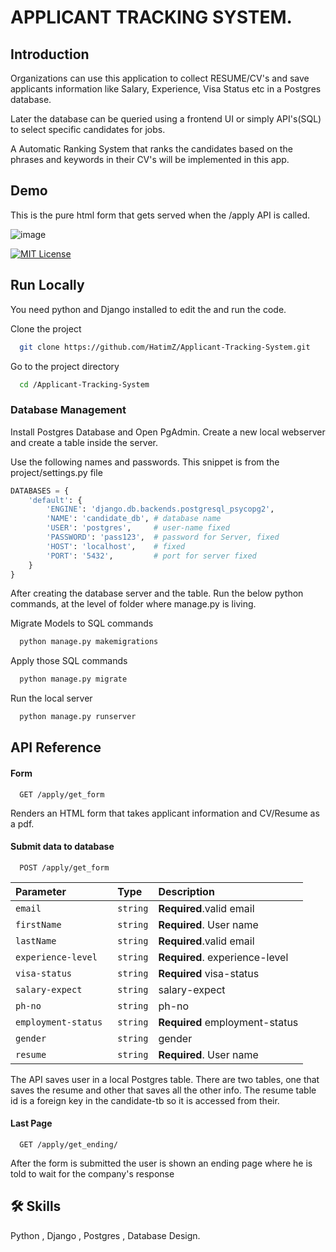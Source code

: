 # APPLICANT TRACKING SYSTEM.

## Introduction

Organizations can use this application to collect RESUME/CV's and save 
applicants information like Salary, Experience, Visa Status etc in
a Postgres database.

Later the database can be queried using a frontend UI or simply
API's(SQL) to select specific candidates for jobs.

A Automatic Ranking System that ranks the candidates based on the
phrases and keywords in their CV's will be implemented in this app.










## Demo

This is the pure html form that gets served when the /apply API is called.

![image](https://user-images.githubusercontent.com/63000127/185745137-d2680760-7bb8-4768-b5df-cb3dd571e663.png)









[![MIT License](https://img.shields.io/badge/License-MIT-green.svg)](https://choosealicense.com/licenses/mit/)


## Run Locally

You need python and Django installed to edit the and run the code.

Clone the project

```bash
  git clone https://github.com/HatimZ/Applicant-Tracking-System.git
```

Go to the project directory

```bash
  cd /Applicant-Tracking-System
```

### Database Management

Install Postgres Database and Open PgAdmin. Create a new local webserver 
and create a table inside the server.

Use the following names and passwords. This snippet is from the project/settings.py file

```python
DATABASES = {
    'default': {
        'ENGINE': 'django.db.backends.postgresql_psycopg2',
        'NAME': 'candidate_db', # database name 
        'USER': 'postgres',     # user-name fixed
        'PASSWORD': 'pass123',  # password for Server, fixed
        'HOST': 'localhost',    # fixed
        'PORT': '5432',         # port for server fixed
    }
}
```
After creating the database server and the table.
Run the below python commands, at the level of folder where
manage.py is living.


Migrate Models to SQL commands
```python
  python manage.py makemigrations
```

Apply those SQL commands
```python
  python manage.py migrate
```

Run the local server 
```python
  python manage.py runserver
```

## API Reference

#### Form

```http
  GET /apply/get_form
```

Renders an HTML form that takes applicant information and CV/Resume as a pdf.

#### Submit data to database

```http
  POST /apply/get_form
```

| Parameter | Type     | Description                       |
| :-------- | :------- | :-------------------------------- |
| `email `      | `string` | **Required**.valid email |
| `firstName `      | `string` | **Required**. User name |
| `lastName `      | `string` | **Required**.valid email |
| `experience-level `      | `string` | **Required**. experience-level |
| `visa-status `      | `string` | **Required** visa-status |
| `salary-expect `      | `string` | salary-expect |
| `ph-no `      | `string` | ph-no  |
| `employment-status `      | `string` | **Required** employment-status |
| `gender `      | `string` | gender |
| `resume `      | `string` | **Required**. User name |

The API saves user in a local Postgres table. There are two tables, one that saves the resume and other that saves all the other info.
The resume table id is a foreign key in the candidate-tb so it is accessed from their.

#### Last Page

```http
  GET /apply/get_ending/
```
After the form is submitted the user is shown an ending page
where he is told to wait for the company's  response

## 🛠 Skills
Python , 
Django ,
Postgres ,
Database Design.

